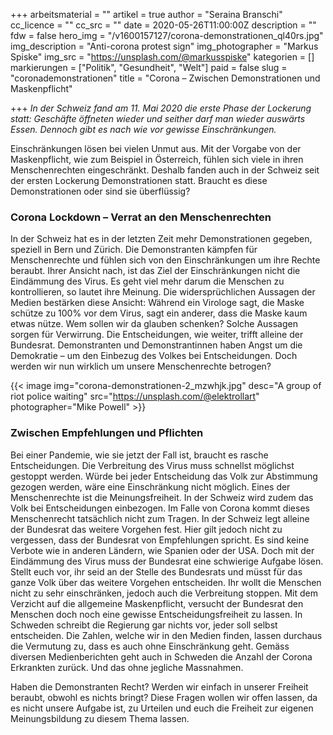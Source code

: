 +++
arbeitsmaterial = ""
artikel = true
author = "Seraina Branschi"
cc_licence = ""
cc_src = ""
date = 2020-05-26T11:00:00Z
description = ""
fdw = false
hero_img = "/v1600157127/corona-demonstrationen_ql40rs.jpg"
img_description = "Anti-corona protest sign"
img_photographer = "Markus Spiske"
img_src = "https://unsplash.com/@markusspiske"
kategorien = []
markierungen = ["Politik", "Gesundheit", "Welt"]
paid = false
slug = "coronademonstrationen"
title = "Corona – Zwischen Demonstrationen und Maskenpflicht"

+++
_In der Schweiz fand am 11. Mai 2020 die erste Phase der Lockerung statt: Geschäfte öffneten wieder und seither darf man wieder auswärts Essen. Dennoch gibt es nach wie vor gewisse Einschränkungen._

Einschränkungen lösen bei vielen Unmut aus. Mit der Vorgabe von der Maskenpflicht, wie zum Beispiel in Österreich, fühlen sich viele in ihren Menschenrechten eingeschränkt. Deshalb fanden auch in der Schweiz seit der ersten Lockerung Demonstrationen statt. Braucht es diese Demonstrationen oder sind sie überflüssig?

### Corona Lockdown – Verrat an den Menschenrechten

In der Schweiz hat es in der letzten Zeit mehr Demonstrationen gegeben, speziell in Bern und Zürich. Die Demonstranten kämpfen für Menschenrechte und fühlen sich von den Einschränkungen um ihre Rechte beraubt. Ihrer Ansicht nach, ist das Ziel der Einschränkungen nicht die Eindämmung des Virus. Es geht viel mehr darum die Menschen zu kontrollieren, so lautet ihre Meinung. Die widersprüchlichen Aussagen der Medien bestärken diese Ansicht: Während ein Virologe sagt, die Maske schütze zu 100% vor dem Virus, sagt ein anderer, dass die Maske kaum etwas nütze. Wem sollen wir da glauben schenken? Solche Aussagen sorgen für Verwirrung. Die Entscheidungen, wie weiter, trifft alleine der Bundesrat. Demonstranten und Demonstrantinnen haben Angst um die Demokratie – um den Einbezug des Volkes bei Entscheidungen. Doch werden wir nun wirklich um unsere Menschenrechte betrogen?

{{< image img="corona-demonstrationen-2_mzwhjk.jpg" desc="A group of riot police waiting" src="https://unsplash.com/@elektrollart" photographer="Mike Powell" >}}

### Zwischen Empfehlungen und Pflichten

Bei einer Pandemie, wie sie jetzt der Fall ist, braucht es rasche Entscheidungen. Die Verbreitung des Virus muss schnellst möglichst gestoppt werden. Würde bei jeder Entscheidung das Volk zur Abstimmung gezogen werden, wäre eine Einschränkung nicht möglich. Eines der Menschenrechte ist die Meinungsfreiheit. In der Schweiz wird zudem das Volk bei Entscheidungen einbezogen. Im Falle von Corona kommt dieses Menschenrecht tatsächlich nicht zum Tragen. In der Schweiz legt alleine der Bundesrat das weitere Vorgehen fest. Hier gilt jedoch nicht zu vergessen, dass der Bundesrat von Empfehlungen spricht. Es sind keine Verbote wie in anderen Ländern, wie Spanien oder der USA. Doch mit der Eindämmung des Virus muss der Bundesrat eine schwierige Aufgabe lösen. Stellt euch vor, ihr seid an der Stelle des Bundesrats und müsst für das ganze Volk über das weitere Vorgehen entscheiden. Ihr wollt die Menschen nicht zu sehr einschränken, jedoch auch die Verbreitung stoppen. Mit dem Verzicht auf die allgemeine Maskenpflicht, versucht der Bundesrat den Menschen doch noch eine gewisse Entscheidungsfreiheit zu lassen. In Schweden schreibt die Regierung gar nichts vor, jeder soll selbst entscheiden. Die Zahlen, welche wir in den Medien finden, lassen durchaus die Vermutung zu, dass es auch ohne Einschränkung geht. Gemäss diversen Medienberichten geht auch in Schweden die Anzahl der Corona Erkrankten zurück. Und das ohne jegliche Massnahmen.

Haben die Demonstranten Recht? Werden wir einfach in unserer Freiheit beraubt, obwohl es nichts bringt? Diese Fragen wollen wir offen lassen, da es nicht unsere Aufgabe ist, zu Urteilen und euch die Freiheit zur eigenen Meinungsbildung zu diesem Thema lassen.
